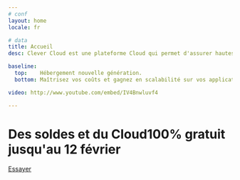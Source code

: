 ```yaml
---
# conf
layout: home
locale: fr

# data
title: Accueil
desc: Clever Cloud est une plateforme Cloud qui permet d'assurer hautes performances et simplicité pour votre hébergement web.

baseline:
  top:    Hébergement nouvelle génération.
  bottom: Maîtrisez vos coûts et gagnez en scalabilité sur vos applications web.

video: http://www.youtube.com/embed/IV4Bnwluvf4

---
```

<h1 class="cc-home__jumbo__title">Des soldes et du Cloud<span class="cc-home__jumbo__sub">100% gratuit jusqu'au 12 février</span></h1>
<div class="call-for-action">
   <a class="btn btn-primary btn-large cc-home__jumbo__btn" href="https://console.clever-cloud.com/auth/signup">Essayer</a>
</div>
